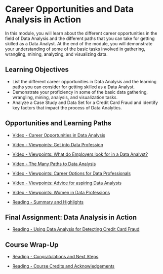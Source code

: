 # Career Opportunities and Data Analysis in Action

In this module, you will learn about the different career opportunities in the field of Data Analysis and the different paths that you can take for getting skilled as a Data Analyst. At the end of the module, you will demonstrate your understanding of some of the basic tasks involved in gathering, wrangling, mining, analyzing, and visualizing data.

## Learning Objectives

- List the different career opportunities in Data Analysis and the learning paths you can consider for getting skilled as a Data Analyst.
- Demonstrate your proficiency in some of the basic data gathering, wrangling, mining, analysis, and visualization tasks.
- Analyze a Case Study and Data Set for a Credit Card Fraud and identify key factors that impact the process of Data Analytics.

## Opportunities and Learning Paths

- [Video - Career Opportunities in Data Analysis](https://www.coursera.org/learn/introduction-to-data-analytics/lecture/qYk2t/career-opportunities-in-data-analysis)

- [Video - Viewpoints: Get into Data Profession](https://www.coursera.org/learn/introduction-to-data-analytics/lecture/q91i6/viewpoints-get-into-data-profession)

- [Video - Viewpoints: What do Employers look for in a Data Analyst?](https://www.coursera.org/learn/introduction-to-data-analytics/lecture/MSq2o/viewpoints-what-do-employers-look-for-in-a-data-analyst)

- [Video - The Many Paths to Data Analysis](https://www.coursera.org/learn/introduction-to-data-analytics/lecture/D5ZOF/the-many-paths-to-data-analysis)

- [Video - Viewpoints: Career Options for Data Professionals](https://www.coursera.org/learn/introduction-to-data-analytics/lecture/TXLZS/viewpoints-career-options-for-data-professionals)

- [Video - Viewpoints: Advice for aspiring Data Analysts](https://www.coursera.org/learn/introduction-to-data-analytics/lecture/DDMOG/viewpoints-advice-for-aspiring-data-analysts)

- [Video - Viewpoints: Women in Data Professions](https://www.coursera.org/learn/introduction-to-data-analytics/lecture/WJXy7/viewpoints-women-in-data-professions)

- [Reading - Summary and Highlights](https://www.coursera.org/learn/introduction-to-data-analytics/supplement/Ov4Hs/summary-and-highlights)

## Final Assignment: Data Analysis in Action

- [Reading - Using Data Analysis for Detecting Credit Card Fraud](https://www.coursera.org/learn/introduction-to-data-analytics/supplement/A7f9b/using-data-analysis-for-detecting-credit-card-fraud)

## Course Wrap-Up

- [Reading - Congratulations and Next Steps](https://www.coursera.org/learn/introduction-to-data-analytics/supplement/WCcaL/congratulations-and-next-steps)

- [Reading - Course Credits and Acknowledgements](https://www.coursera.org/learn/introduction-to-data-analytics/supplement/kupXs/course-credits-and-acknowledgements)
